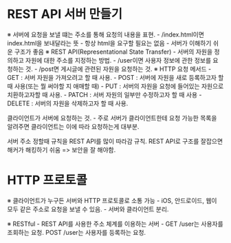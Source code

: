 # REST API 서버 만들기


※ 서버에 요청을 보낼 떄는 주소를 통해 요청의 내용을 표현.
    - /index.html이면 index.html을 보내달라는 뜻
    - 항상 html을 요구할 필요는 없음
    - 서버가 이해하기 쉬운 구조가 좋음
※ REST API(Representational State Transfer)
    - 서버의 자원을 정의하고 자원에 대한 주소를 지정하는 방법.
    - /user이면 사용자 정보에 관한 정보를 요청하는 것.
    - /post면 게시글에 관련된 자원을 요청하는 것.
※ HTTP 요청 메서드
    - GET : 서버 자원을 가져오려고 할 때 사용.
    - POST : 서버에 자원을 새로 등록하고자 할 때 사용(또는 뭘 써야할 지 애매할 때)
    - PUT : 서버의 자원을 요청에 들어있는 자원으로 치환하고자할 때 사용.
    - PATCH : 서버 자원의 일부만 수정하고자 할 때 사용
    - DELETE : 서버의 자원을 삭제하고자 할 때 사용.


클라이언트가 서버에 요청하는 것.
    - 주로 서버가 클라이언트한테 요청 가능한 목록을 알려주면 클라이언트는 이에 따라 요청하는게 대부분.

서버 주소 정할때 규칙을 REST API를 많이 따라감 규칙.
REST API로 구조를 잘잡으면 해커가 해킹하기 쉬움 => 보안을 잘 해야함.

# HTTP 프로토콜

※ 클라이언트가 누구든 서버와 HTTP 프로토콜로 소통 가능
    - iOS, 안드로이드, 웹이 모두 같은 주소로 요청을 보낼 수 있음.
    - 서버와 클라이언트 분리.

※ RESTful
    - REST API를 사용한 주소 체계를 이용하는 서버
    - GET /user는 사용자를 조회하는 요청. POST /user는 사용자를 등록하는 요청.
    